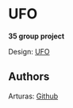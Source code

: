 # UFO

__35 group project__

Design: [UFO](https://cdn.dribbble.com/users/1037652/screenshots/2815937/404-1.png?compress=1&resize=800x600&vertical=top)


## Authors

Arturas: [Github](https://github.com/ArturasKi/3-ufo)